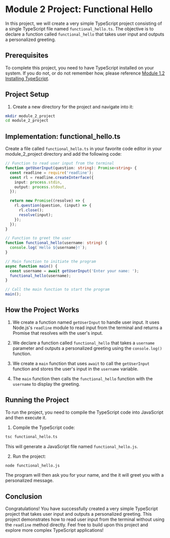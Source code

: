 # Module 2 Project: Functional Hello

In this project, we will create a very simple TypeScript project consisting of a single TypeScript file named `functional_hello.ts`. The objective is to declare a function called `functional_hello` that takes user input and outputs a personalized greeting.

## Prerequisites

To complete this project, you need to have TypeScript installed on your system. If you do not, or do not remember how, please reference [Module 1.2 Installing TypeScript](../module_1/1.2_installing_typescript.md).

## Project Setup

1. Create a new directory for the project and navigate into it:

```bash
mkdir module_2_project
cd module_2_project
```

## Implementation: functional_hello.ts

Create a file called `functional_hello.ts` in your favorite code editor in your module_2_project directory and add the following code:

```typescript
// Function to read user input from the terminal
function getUserInput(question: string): Promise<string> {
  const readline = require('readline');
  const rl = readline.createInterface({
    input: process.stdin,
    output: process.stdout,
  });

  return new Promise((resolve) => {
    rl.question(question, (input) => {
      rl.close();
      resolve(input);
    });
  });
}

// Function to greet the user
function functional_hello(username: string) {
  console.log(`Hello ${username}!`);
}

// Main function to initiate the program
async function main() {
  const username = await getUserInput('Enter your name: ');
  functional_hello(username);
}

// Call the main function to start the program
main();
```

## How the Project Works

1. We create a function named `getUserInput` to handle user input. It uses Node.js's `readline` module to read input from the terminal and returns a Promise that resolves with the user's input.

2. We declare a function called `functional_hello` that takes a `username` parameter and outputs a personalized greeting using the `console.log()` function.

3. We create a `main` function that uses `await` to call the `getUserInput` function and stores the user's input in the `username` variable.

4. The `main` function then calls the `functional_hello` function with the `username` to display the greeting.

## Running the Project

To run the project, you need to compile the TypeScript code into JavaScript and then execute it.

1. Compile the TypeScript code:

```bash
tsc functional_hello.ts
```

This will generate a JavaScript file named `functional_hello.js`.

2. Run the project:

```bash
node functional_hello.js
```

The program will then ask you for your name, and the it will greet you with a personalized message.

## Conclusion

Congratulations! You have successfully created a very simple TypeScript project that takes user input and outputs a personalized greeting. This project demonstrates how to read user input from the terminal without using the `readline` method directly. Feel free to build upon this project and explore more complex TypeScript applications!